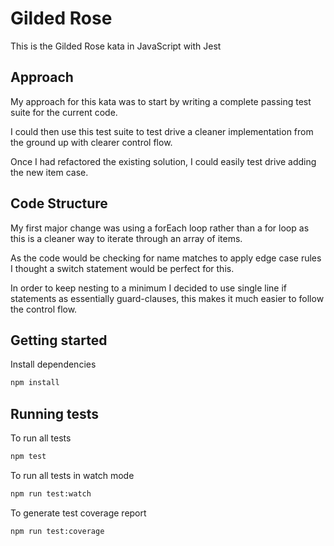 # Gilded Rose

This is the Gilded Rose kata in JavaScript with Jest

## Approach

My approach for this kata was to start by writing a complete passing test suite for the current code.

I could then use this test suite to test drive a cleaner implementation from the ground up with clearer control flow.

Once I had refactored the existing solution, I could easily test drive adding the new item case.

## Code Structure

My first major change was using a forEach loop rather than a for loop as this is a cleaner way to iterate through an
array of items.

As the code would be checking for name matches to apply edge case rules I thought a switch statement would be perfect
for this.

In order to keep nesting to a minimum I decided to use single line if statements as essentially guard-clauses, this
makes it much easier to follow the control flow.

## Getting started

Install dependencies

```sh
npm install
```

## Running tests

To run all tests

```sh
npm test
```

To run all tests in watch mode

```sh
npm run test:watch
```

To generate test coverage report

```sh
npm run test:coverage
```

